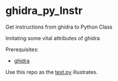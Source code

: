 # ghidra_py_Instr
Get instructions from ghidra to Python Class

Imitating some vital attributes of ghidra

Prerequisites:
* [ghidra](https://github.com/NationalSecurityAgency/ghidra)

Use this repo as the [test.py](/test.py) illustrates.
